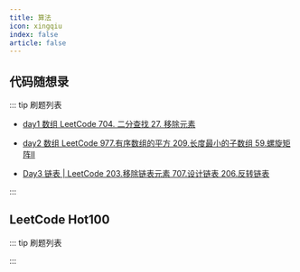 ```yaml
---
title: 算法
icon: xingqiu
index: false
article: false
---
```


## 代码随想录

::: tip 刷题列表

- [day1 数组 LeetCode 704. 二分查找 27. 移除元素](carl/day1.md)

- [day2 数组 LeetCode 977.有序数组的平方 209.长度最小的子数组 59.螺旋矩阵II](carl/day2.md)

- [Day3 链表 | LeetCode 203.移除链表元素 707.设计链表 206.反转链表](carl/day3.md)

:::

## LeetCode Hot100

::: tip 刷题列表

:::

<!-- more -->